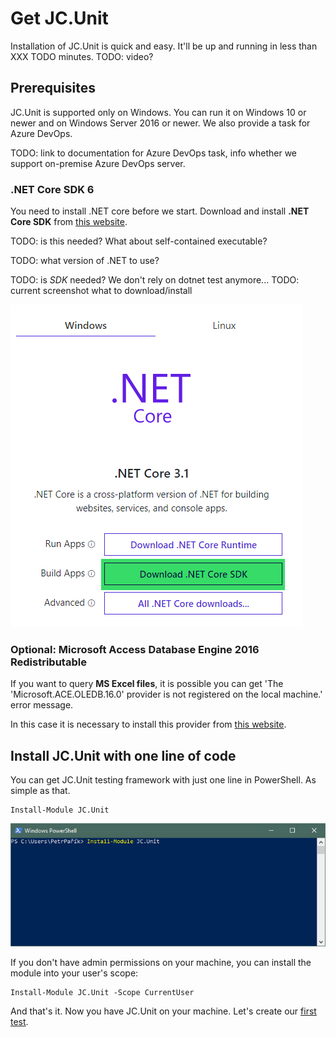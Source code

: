 # Get JC.Unit

Installation of JC.Unit is quick and easy. It'll be up and running in less than XXX 
TODO minutes.
TODO: video?

## Prerequisites

JC.Unit is supported only on Windows. You can run it on Windows 10 or newer and on Windows Server 2016 or newer. We also provide a task for Azure DevOps.

TODO: link to documentation for Azure DevOps task, info whether we support on-premise Azure DevOps server.

### .NET Core SDK 6

You need to install .NET core before we start. Download and install **.NET Core SDK** from [this website](https://dotnet.microsoft.com/download).

TODO: is this needed? What about self-contained executable?

TODO: what version of .NET to use?

TODO: is *SDK* needed? We don't rely on dotnet test anymore...
TODO: current screenshot what to download/install

![.NET Core](/Images/media/image1.png)


### Optional: Microsoft Access Database Engine 2016 Redistributable

If you want to query **MS Excel files**, it is possible you can get \'The
\'Microsoft.ACE.OLEDB.16.0\' provider is not registered on the local
machine.\' error message.

In this case it is necessary to install this provider from [this website](https://www.microsoft.com/en-us/download/details.aspx?id=54920).



## Install JC.Unit with one line of code

You can get JC.Unit testing framework with just one line in PowerShell. As simple as that.

~~~~~~~~~~~~~~~~~~~~~~~~~~~~~~~~~~~~~~~~~~~~~~~~~~~~~~~~~~~~~~~~~~~~~~~~~~~~~~~~
Install-Module JC.Unit
~~~~~~~~~~~~~~~~~~~~~~~~~~~~~~~~~~~~~~~~~~~~~~~~~~~~~~~~~~~~~~~~~~~~~~~~~~~~~~~~

![Install JC.Unit using PowerShell](/Images/media/powershell-install-jc-unit.jpg)

If you don't have admin permissions on your machine, you can install the module into your user's scope:

~~~~~~~~~~~~~~~~~~~~~~~~~~~~~~~~~~~~~~~~~~~~~~~~~~~~~~~~~~~~~~~~~~~~~~~~~~~~~~~~
Install-Module JC.Unit -Scope CurrentUser
~~~~~~~~~~~~~~~~~~~~~~~~~~~~~~~~~~~~~~~~~~~~~~~~~~~~~~~~~~~~~~~~~~~~~~~~~~~~~~~~

And that's it. Now you have JC.Unit on your machine. Let's create our [first test](create-first-test).






